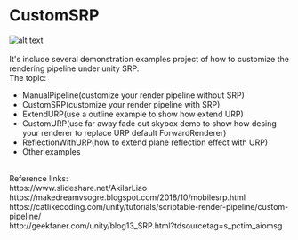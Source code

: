 # CustomSRP
![alt text](https://github.com/AkilarLiao/CustomSRP/raw/master/CustomSRP.png "Logo Title Text 1")
<br>
<br>
It's include several demonstration examples project of how to customize the rendering pipeline under unity SRP.
<br>
The topic:
<br>
* ManualPipeline(customize your render pipeline without SRP)
* CustomSRP(customize your render pipeline with SRP)
* ExtendURP(use a outline example to show how extend URP)
* CustomURP(use far away fade out skybox demo to show how desing your renderer to replace URP default ForwardRenderer)
* ReflectionWithURP(how to extend plane reflection effect with URP)
* Other examples
<br>
Reference links:
<br>
https://www.slideshare.net/AkilarLiao
<br>
https://makedreamvsogre.blogspot.com/2018/10/mobilesrp.html
<br>
https://catlikecoding.com/unity/tutorials/scriptable-render-pipeline/custom-pipeline/
<br>
http://geekfaner.com/unity/blog13_SRP.html?tdsourcetag=s_pctim_aiomsg
